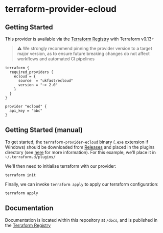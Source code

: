 # terraform-provider-ecloud

## Getting Started

This provider is available via the [Terraform Registry](https://registry.terraform.io/providers/ukfast/ecloud/latest) with Terraform v0.13+

> :warning: We strongly recommend pinning the provider version to a target major version, as to ensure future breaking changes do not affect workflows and automated CI pipelines

```
terraform {
  required_providers {
    ecloud = {
      source  = "ukfast/ecloud"
      version = "~> 2.0"
    }
  }
}

provider "ecloud" {
  api_key = "abc"
}
```

## Getting Started (manual)

To get started, the `terraform-provider-ecloud` binary (`.exe` extension if Windows) should be downloaded from [Releases](https://github.com/ukfast/terraform-provider-ecloud/releases) and placed in the plugins directory (see [here](https://www.terraform.io/docs/configuration/providers.html#third-party-plugins) for more information). For this example, we'll place it in `~/.terraform.d/plugins/`

We'll then need to initialise terraform with our provider:

```console
terraform init
```

Finally, we can invoke `terraform apply` to apply our terraform configuration:

```console
terraform apply
```

## Documentation

Documentation is located within this repository at `/docs`, and is published in the [Terraform Registry](https://registry.terraform.io/providers/ukfast/ecloud/latest/docs)
